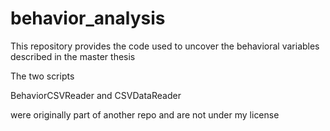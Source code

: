 # behavior_analysis
This repository provides the code used to uncover the behavioral variables described in the master thesis 

The two scripts 

BehaviorCSVReader 
and 
CSVDataReader

were originally part of another repo and are not under my license 
